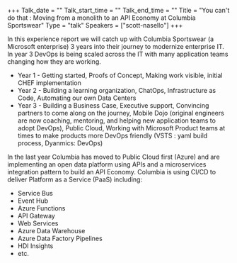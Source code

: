 +++
Talk_date = ""
Talk_start_time = ""
Talk_end_time = ""
Title = "You can't do that : Moving from a monolith to an API Economy at Columbia Sportswear"
Type = "talk"
Speakers = ["scott-nasello"]
+++

In this experience report we will catch up with Columbia Sportswear (a Microsoft enterprise) 3 years into their journey to modernize enterprise IT. In year 3 DevOps is being scaled across the IT with many application teams changing how they are working.

* Year 1 - Getting started, Proofs of Concept, Making work visible, initial CHEF implementation
* Year 2 - Building a learning organization, ChatOps, Infrastructure as Code, Automating our own Data Centers
* Year 3 - Building a Business Case, Executive support, Convincing partners to come along on the journey, Mobile Dojo (original engineers are now coaching, mentoring, and helping new application teams to adopt DevOps), Public Cloud, Working with Microsoft Product teams at times to make products more DevOps friendly (VSTS : yaml build process, Dyanmics: DevOps)

In the last year Columbia has moved to Public Cloud first (Azure) and are implementing an open data platform using APIs and a microservices integration pattern to build an API Economy. Columbia is using CI/CD to deliver Platform as a Service (PaaS) including:

* Service Bus
* Event Hub
* Azure Functions
* API Gateway
* Web Services
* Azure Data Warehouse
* Azure Data Factory Pipelines
* HDI Insights
* etc.
